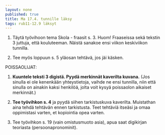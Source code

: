 ```yaml
---
layout: none
published: true
title: Ma 17.4. tunnille läksy
tags: rub11-12.9 läksyt
---
```

1. Täytä työvihoon tema Skola - fraasit s. 3. Huom! Fraaseissa sekä tekstin 3 juttuja, että kouluteeman. Näistä sanakoe ensi viikon keskiviikon tunnilla. 

2. Tee myös loppuun s. 5 yläosan tehtävä, jos jäi käsken.

POISSAOLIJAT:

1. **Kuuntele teksti 3 digistä. Pyydä merkinnät kaverilta kuvana.** (Jos sinulla ei ole kenenkään yhteystietoja, vaihde ne ensi tunnilla, niin että sinulla on ainakin kaksi henkilöä, jolta voit kysyä poissaolon aikaiset merkinnät.)

2. **Tee työvihkon s. 4** ja pyydä siihen tarkistuskuva kaverilta. Muistathan aina tehdä tehtävän ennen tarkistusta. Teet tehtäviä itseäsi ja omaa oppimistasi varten, et kopiointia opea varten.

3. Tee työvihkon s. 19 (vain omistusmuoto asia), apua saat digikirjan teoriasta (persoonapronominit).


